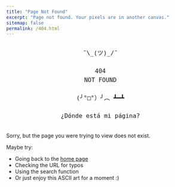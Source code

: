 ```yaml
---
title: "Page Not Found"
excerpt: "Page not found. Your pixels are in another canvas."
sitemap: false
permalink: /404.html
---
```


<div style="text-align: center; font-family: monospace; font-size: 16px; line-height: 1.5; margin: 2em 0;">
¯\_(ツ)_/¯
<br><br>
404
<br>
NOT FOUND
<br><br>
(╯°□°）╯︵ ┻━┻
<br><br>
¿Dónde está mi página?
</div>

Sorry, but the page you were trying to view does not exist.

Maybe try:
- Going back to the [home page](/)
- Checking the URL for typos
- Using the search function
- Or just enjoy this ASCII art for a moment :)